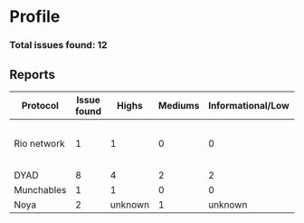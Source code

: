 # Profile
### Total issues found: 12

## Reports
|   Protocol   |   Issue found    |  Highs  |   Mediums   | Informational/Low  | Platform   |   Reports    |
|--------------|------------------|---------|-------------|--------------------|------------|--------------|
| Rio network  |        1         |     1   |      0      |          0         |  Sherlock  | https://github.com/sherlock-audit/2024-02-rio-network-core-protocol-judging/issues/16  |
|    DYAD      |        8         |     4   |      2      |          2         |  Codearena | Not published yet |
| Munchables   |        1         |     1   |      0      |          0         |  Codearena | Not published yet |
|    Noya      |        2         | unknown |      1      |     unknown        |  Codearena | Not published yet |

